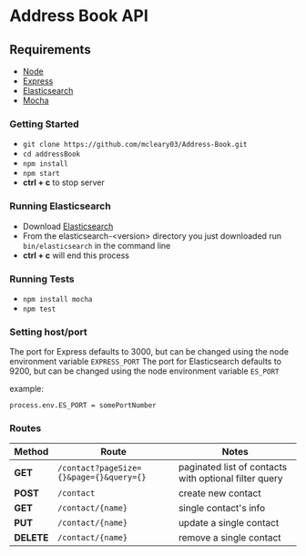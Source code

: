 # Address Book API

## Requirements 
* [Node](https://nodejs.org/)
* [Express](expressjs.com/)
* [Elasticsearch](https://www.elastic.co/guide/en/elasticsearch/client/javascript-api/current/index.html)
* [Mocha](https://mochajs.org/)

### Getting Started
* `git clone https://github.com/mcleary03/Address-Book.git`
* `cd addressBook`
* `npm install`
* `npm start`
* **ctrl + c** to stop server


### Running Elasticsearch
* Download [Elasticsearch](https://www.elastic.co/start)
* From the elasticsearch-\<version\> directory you just downloaded run `bin/elasticsearch` in the command line
* **ctrl + c** will end this process


### Running Tests
* `npm install mocha`
* `npm test`


### Setting host/port
The port for Express defaults to 3000, but can be changed using the node environment variable `EXPRESS_PORT`
The port for Elasticsearch defaults to 9200, but can be changed using the node environment variable `ES_PORT`

example:
```node
process.env.ES_PORT = somePortNumber
```


### Routes
| Method      |                 Route                  |                          Notes                        |
|-------------|----------------------------------------|-------------------------------------------------------|
| **GET**     | `/contact?pageSize={}&page={}&query={}`| paginated list of contacts with optional filter query |
| **POST**    | `/contact`                             | create new contact                                    |
| **GET**     | `/contact/{name}`                      | single contact's info                                 |
| **PUT**     | `/contact/{name}`                      | update a single contact                               |
| **DELETE**  | `/contact/{name}`                      | remove a single contact                               |
